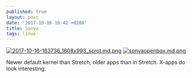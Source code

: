 ```yaml
---
published: true
layout: post
date: '2017-10-16 16:42 +0200'
title: Sonya
tags: linux
---
```

[![2017-10-16-163736_1808x993_scrot.md.png](//cdn.scrot.moe/images/2017/10/16/2017-10-16-163736_1808x993_scrot.md.png)](//cdn.scrot.moe/images/2017/10/16/2017-10-16-163736_1808x993_scrot.png)
[![sonyaopenbox.md.png](//cdn.scrot.moe/images/2017/10/16/sonyaopenbox.md.png)](//cdn.scrot.moe/images/2017/10/16/sonyaopenbox.png)

Newer default kernel than Stretch, older apps than in Stretch. X-apps do look interesting.
